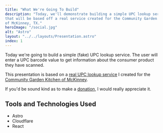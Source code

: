 ```yaml
---
title: "What We're Going To Build"
description: "Today, we'll demonstrate building a simple UPC lookup service.
that will be based off a real service created for the Community Garden Kitchen
of McKinney, TX."
heroImage: "/social.jpg"
alt: "Astro"
layout: "../../layouts/Presentation.astro"
index: 1
---
```


Today we're going to build a simple (fake) UPC lookup service. The user will
enter a UPC barcode value to get information about the consumer product they
have scanned.

This presentation is based on a
[real UPC lookup service](https://community-garden-kitchen-barcodes.pages.dev/)
I created for the
[Community Garden Kitchen of McKinney](https://communitygardenkitchen.org/).

If you'd be sound kind as to make a
[donation](https://communitygardenkitchen.org/support/donate/), I would really
appreciate it.

## Tools and Technologies Used

- Astro
- Cloudflare
- React
